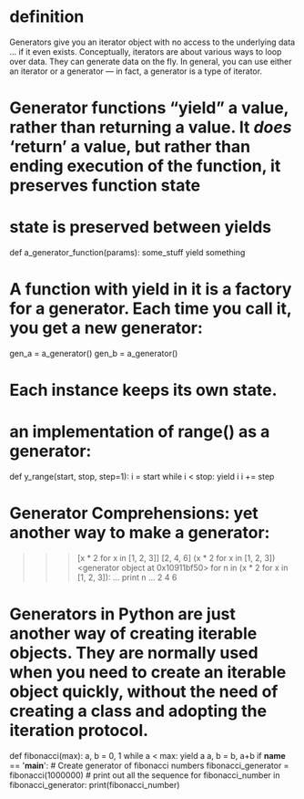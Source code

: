 # definition #
Generators give you an iterator object with no access to the underlying data … if it even exists.  Conceptually, iterators are about various ways to loop over data.  They can generate data on the fly.  In general, you can use either an iterator or a generator — in fact, a generator is a type of iterator.

# Generator functions “yield” a value, rather than returning a value. It *does* ‘return’ a value, but rather than ending execution of the function, it preserves function state #

#  state is preserved between yields #
def a_generator_function(params):
    some_stuff
    yield something
	
# A function with yield in it is a factory for a generator. Each time you call it, you get a new generator: #
gen_a = a_generator()
gen_b = a_generator()

# Each instance keeps its own state. #

# an implementation of range() as a generator: #
def y_range(start, stop, step=1):
    i = start
    while i < stop:
        yield i
        i += step

# Generator Comprehensions: yet another way to make a generator: #	
>>> [x * 2 for x in [1, 2, 3]]
[2, 4, 6]
>>> (x * 2 for x in [1, 2, 3])
<generator object <genexpr> at 0x10911bf50>
>>> for n in (x * 2 for x in [1, 2, 3]):
...   print n
... 2 4 6

# Generators in Python are just another way of creating iterable objects. They are normally used when you need to create an iterable object quickly, without the need of creating a class and adopting the iteration protocol. #
def fibonacci(max):
    a, b = 0, 1
    while a < max:
        yield a
        a, b = b, a+b
if __name__ == '__main__':
    # Create generator of fibonacci numbers
    fibonacci_generator = fibonacci(1000000)
    # print out all the sequence
    for fibonacci_number in fibonacci_generator:
        print(fibonacci_number)
		